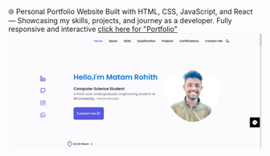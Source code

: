 🌐 Personal Portfolio Website
Built with HTML, CSS, JavaScript, and React — Showcasing my skills, projects, and journey as a developer. Fully responsive and interactive
[click here for "Portfolio"](https://portfolio-rohiths-portfolio.vercel.app/)
![Header](image.png)
